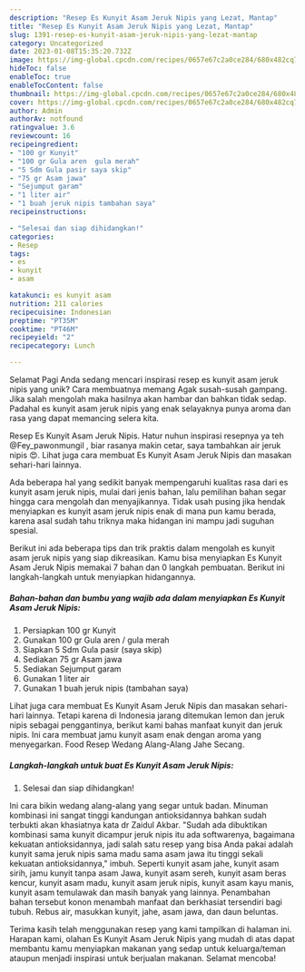 ```yaml
---
description: "Resep Es Kunyit Asam Jeruk Nipis yang Lezat, Mantap"
title: "Resep Es Kunyit Asam Jeruk Nipis yang Lezat, Mantap"
slug: 1391-resep-es-kunyit-asam-jeruk-nipis-yang-lezat-mantap
category: Uncategorized
date: 2023-01-08T15:35:20.732Z
image: https://img-global.cpcdn.com/recipes/0657e67c2a0ce284/680x482cq70/es-kunyit-asam-jeruk-nipis-foto-resep-utama.jpg
hideToc: false
enableToc: true
enableTocContent: false
thumbnail: https://img-global.cpcdn.com/recipes/0657e67c2a0ce284/680x482cq70/es-kunyit-asam-jeruk-nipis-foto-resep-utama.jpg
cover: https://img-global.cpcdn.com/recipes/0657e67c2a0ce284/680x482cq70/es-kunyit-asam-jeruk-nipis-foto-resep-utama.jpg
author: Admin
authorAv: notfound
ratingvalue: 3.6
reviewcount: 16
recipeingredient:
- "100 gr Kunyit"
- "100 gr Gula aren  gula merah"
- "5 Sdm Gula pasir saya skip"
- "75 gr Asam jawa"
- "Sejumput garam"
- "1 liter air"
- "1 buah jeruk nipis tambahan saya"
recipeinstructions:

- "Selesai dan siap dihidangkan!"
categories:
- Resep
tags:
- es
- kunyit
- asam

katakunci: es kunyit asam 
nutrition: 211 calories
recipecuisine: Indonesian
preptime: "PT35M"
cooktime: "PT46M"
recipeyield: "2"
recipecategory: Lunch

---
```



Selamat Pagi Anda sedang mencari inspirasi resep es kunyit asam jeruk nipis yang unik? Cara membuatnya memang Agak susah-susah gampang. Jika salah mengolah maka hasilnya akan hambar dan bahkan tidak sedap. Padahal es kunyit asam jeruk nipis yang enak selayaknya punya aroma dan rasa yang dapat memancing selera kita.


Resep Es Kunyit Asam Jeruk Nipis. Hatur nuhun inspirasi resepnya ya teh @Fey_pawonmungil , biar rasanya makin cetar, saya tambahkan air jeruk nipis 😍. Lihat juga cara membuat Es Kunyit Asam Jeruk Nipis dan masakan sehari-hari lainnya.

Ada beberapa hal yang sedikit banyak mempengaruhi kualitas rasa dari es kunyit asam jeruk nipis, mulai dari jenis bahan, lalu pemilihan bahan segar hingga cara mengolah dan menyajikannya. Tidak usah pusing jika hendak menyiapkan es kunyit asam jeruk nipis enak di mana pun kamu berada, karena asal sudah tahu triknya maka hidangan ini mampu jadi suguhan spesial.


Berikut ini ada beberapa tips dan trik praktis dalam mengolah es kunyit asam jeruk nipis yang siap dikreasikan. Kamu bisa menyiapkan Es Kunyit Asam Jeruk Nipis memakai 7 bahan dan 0 langkah pembuatan. Berikut ini langkah-langkah untuk menyiapkan hidangannya.

<!--inarticleads1-->

##### Bahan-bahan dan bumbu yang wajib ada dalam menyiapkan Es Kunyit Asam Jeruk Nipis:

1. Persiapkan 100 gr Kunyit
1. Gunakan 100 gr Gula aren / gula merah
1. Siapkan 5 Sdm Gula pasir (saya skip)
1. Sediakan 75 gr Asam jawa
1. Sediakan Sejumput garam
1. Gunakan 1 liter air
1. Gunakan 1 buah jeruk nipis (tambahan saya)


Lihat juga cara membuat Es Kunyit Asam Jeruk Nipis dan masakan sehari-hari lainnya. Tetapi karena di Indonesia jarang ditemukan lemon dan jeruk nipis sebagai penggantinya, berikut kami bahas manfaat kunyit dan jeruk nipis. Ini cara membuat jamu kunyit asam enak dengan aroma yang menyegarkan. Food Resep Wedang Alang-Alang Jahe Secang. 

<!--inarticleads2-->

##### Langkah-langkah untuk buat Es Kunyit Asam Jeruk Nipis:


1. Selesai dan siap dihidangkan!

Ini cara bikin wedang alang-alang yang segar untuk badan. Minuman kombinasi ini sangat tinggi kandungan antioksidannya bahkan sudah terbukti akan khasiatnya kata dr Zaidul Akbar. &#34;Sudah ada dibuktikan kombinasi sama kunyit dicampur jeruk nipis itu ada softwarenya, bagaimana kekuatan antioksidannya, jadi salah satu resep yang bisa Anda pakai adalah kunyit sama jeruk nipis sama madu sama asam jawa itu tinggi sekali kekuatan antioksidannya,&#34; imbuh. Seperti kunyit asam jahe, kunyit asam sirih, jamu kunyit tanpa asam Jawa, kunyit asam sereh, kunyit asam beras kencur, kunyit asam madu, kunyit asam jeruk nipis, kunyit asam kayu manis, kunyit asam temulawak dan masih banyak yang lainnya. Penambahan bahan tersebut konon menambah manfaat dan berkhasiat tersendiri bagi tubuh. Rebus air, masukkan kunyit, jahe, asam jawa, dan daun beluntas. 

Terima kasih telah menggunakan resep yang kami tampilkan di halaman ini. Harapan kami, olahan Es Kunyit Asam Jeruk Nipis yang mudah di atas dapat membantu kamu menyiapkan makanan yang sedap untuk keluarga/teman ataupun menjadi inspirasi untuk berjualan makanan. Selamat mencoba!
